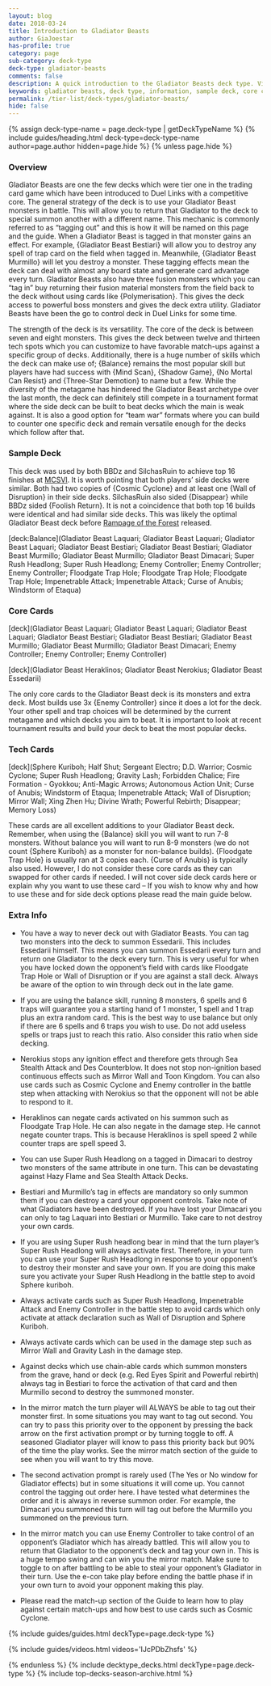 ```yaml
---
layout: blog
date: 2018-03-24
title: Introduction to Gladiator Beasts
author: GiaJoestar
has-profile: true
category: page
sub-category: deck-type
deck-type: gladiator-beasts
comments: false
description: A quick introduction to the Gladiator Beasts deck type. View sample deck, core cards, tech cards, quick tips, guides, videos and other information.
keywords: gladiator beasts, deck type, information, sample deck, core cards, tech cards, quick tips, guides, videos
permalink: /tier-list/deck-types/gladiator-beasts/
hide: false
---
```


{% assign deck-type-name = page.deck-type | getDeckTypeName %}
{% include guides/heading.html deck-type=deck-type-name author=page.author hidden=page.hide %}
{% unless page.hide %}

### Overview
Gladiator Beasts are one the few decks which were tier one in the trading card game which have been introduced to Duel Links with a competitive core. The general strategy of the deck is to use your Gladiator Beast monsters in battle. This will allow you to return that Gladiator to the deck to special summon another with a different name. This mechanic is commonly referred to as “tagging out” and this is how it will be named on this page and the guide. When a Gladiator Beast is tagged in that monster gains an effect. For example, {Gladiator Beast Bestiari} will allow you to destroy any spell of trap card on the field when tagged in. Meanwhile, {Gladiator Beast Murmillo} will let you destroy a monster. These tagging effects mean the deck can deal with almost any board state and generate card advantage every turn. Gladiator Beasts also have three fusion monsters which you can “tag in” buy returning their fusion material monsters from the field back to the deck without using cards like {Polymerisation}. This gives the deck access to powerful boss monsters and gives the deck extra utility. Gladiator Beasts have been the go to control deck in Duel Links for some time.

The strength of the deck is its versatility. The core of the deck is between seven and eight monsters. This gives the deck between twelve and thirteen tech spots which you can customize to have favorable match-ups against a specific group of decks. Additionally, there is a huge number of skills which the deck can make use of; {Balance} remains the most popular skill but players have had success with {Mind Scan}, {Shadow Game}, {No Mortal Can Resist} and {Three-Star Demotion} to name but a few. While the diversity of the metagame has hindered the Gladiator Beast archetype over the last month, the deck can definitely still compete in a tournament format where the side deck can be built to beat decks which the main is weak against. It is also a good option for “team war” formats where you can build to counter one specific deck and remain versatile enough for the decks which follow after that.

### Sample Deck
This deck was used by both BBDz and SilchasRuin to achieve top 16 finishes at [MCSVI](/tournaments/meta-championship-series/6/report/). It is worth pointing that both players’ side decks were similar. Both had two copies of {Cosmic Cyclone} and at least one {Wall of Disruption} in their side decks. SilchasRuin also sided {Disappear} while BBDz sided {Foolish Return}. It is not a coincidence that both top 16 builds were identical and had similar side decks. This was likely the optimal Gladiator Beast deck before [Rampage of the Forest](/box-reviews/rampage-of-the-forest/) released.

[deck:Balance](Gladiator Beast Laquari; Gladiator Beast Laquari; Gladiator Beast Laquari; Gladiator Beast Bestiari; Gladiator Beast Bestiari; Gladiator Beast Murmillo; Gladiator Beast Murmillo; Gladiator Beast Dimacari; Super Rush Headlong; Super Rush Headlong; Enemy Controller; Enemy Controller; Enemy Controller; Floodgate Trap Hole; Floodgate Trap Hole; Floodgate Trap Hole; Impenetrable Attack; Impenetrable Attack; Curse of Anubis; Windstorm of Etaqua)

### Core Cards

[deck](Gladiator Beast Laquari; Gladiator Beast Laquari; Gladiator Beast Laquari; Gladiator Beast Bestiari; Gladiator Beast Bestiari; Gladiator Beast Murmillo; Gladiator Beast Murmillo; Gladiator Beast Dimacari; Enemy Controller; Enemy Controller; Enemy Controller)  

[deck](Gladiator Beast Heraklinos; Gladiator Beast Nerokius; Gladiator Beast Essedarii)

The only core cards to the Gladiator Beast deck is its monsters and extra deck. Most builds use 3x {Enemy Controller} since it does a lot for the deck. Your other spell and trap choices will be determined by the current metagame and which decks you aim to beat. It is important to look at recent tournament results and build your deck to beat the most popular decks.

### Tech Cards

[deck](Sphere Kuriboh; Half Shut; Sergeant Electro; D.D. Warrior; Cosmic Cyclone; Super Rush Headlong; Gravity Lash; Forbidden Chalice; Fire Formation - Gyokkou; Anti-Magic Arrows; Autonomous Action Unit; Curse of Anubis; Windstorm of Etaqua; Impenetrable Attack; Wall of Disruption; Mirror Wall; Xing Zhen Hu; Divine Wrath; Powerful Rebirth; Disappear; Memory Loss)

These cards are all excellent additions to your Gladiator Beast deck. Remember, when using the {Balance} skill you will want to run 7-8 monsters. Without balance you will want to run 8-9 monsters (we do not count {Sphere Kuriboh} as a monster for non-balance builds). {Floodgate Trap Hole} is usually ran at 3 copies each. {Curse of Anubis} is typically also used. However, I do not consider these core cards as they can swapped for other cards if needed. I will not cover side deck cards here or explain why you want to use these card – If you wish to know why and how to use these and for side deck options please read the main guide below.

### Extra Info

- You have a way to never deck out with Gladiator Beasts. You can tag two monsters into the deck to summon Essedarii. This includes Essedarii himself. This means you can summon Essedarii every turn and return one Gladiator to the deck every turn. This is very useful for when you have locked down the opponent’s field with cards like Floodgate Trap Hole or Wall of Disruption or if you are against a stall deck. Always be aware of the option to win through deck out in the late game.

- If you are using the balance skill, running 8 monsters, 6 spells and 6 traps will guarantee you a starting hand of 1 monster, 1 spell and 1 trap plus an extra random card. This is the best way to use balance but only if there are 6 spells and 6 traps you wish to use. Do not add useless spells or traps just to reach this ratio. Also consider this ratio when side decking.

- Nerokius stops any ignition effect and therefore gets through Sea Stealth Attack and Des Counterblow. It does not stop non-ignition based continuous effects such as Mirror Wall and Toon Kingdom. You can also use cards such as Cosmic Cyclone and Enemy controller in the battle step when attacking with Nerokius so that the opponent will not be able to respond to it.

- Heraklinos can negate cards activated on his summon such as Floodgate Trap Hole. He can also negate in the damage step. He cannot negate counter traps. This is because Heraklinos is spell speed 2 while counter traps are spell speed 3.

- You can use Super Rush Headlong on a tagged in Dimacari to destroy two monsters of the same attribute in one turn. This can be devastating against Hazy Flame and Sea Stealth Attack Decks.

- Bestiari and Murmillo’s tag in effects are mandatory so only summon them if you can destroy a card your opponent controls. Take note of what Gladiators have been destroyed. If you have lost your Dimacari you can only to tag Laquari into Bestiari or Murmillo. Take care to not destroy your own cards.

- If you are using Super Rush headlong bear in mind that the turn player’s Super Rush Headlong will always activate first. Therefore, in your turn you can use your Super Rush Headlong in response to your opponent’s to destroy their monster and save your own. If you are doing this make sure you activate your Super Rush Headlong in the battle step to avoid Sphere kuriboh.

- Always activate cards such as Super Rush Headlong, Impenetrable Attack and Enemy Controller in the battle step to avoid cards which only activate at attack declaration such as Wall of Disruption and Sphere Kuriboh.

- Always activate cards which can be used in the damage step such as Mirror Wall and Gravity Lash in the damage step.

- Against decks which use chain-able cards which summon monsters from the grave, hand or deck (e.g. Red Eyes Spirit and Powerful rebirth) always tag in Bestiari to force the activation of that card and then Murmillo second to destroy the summoned monster.

- In the mirror match the turn player will ALWAYS be able to tag out their monster first. In some situations you may want to tag out second. You can try to pass this priority over to the opponent by pressing the back arrow on the first activation prompt or by turning toggle to off. A seasoned Gladiator player will know to pass this priority back but 90% of the time the play works. See the mirror match section of the guide to see when you will want to try this move.

- The second activation prompt is rarely used (The Yes or No window for Gladiator effects) but in some situations it will come up. You cannot control the tagging out order here. I have tested what determines the order and it is always in reverse summon order. For example, the Dimacari you summoned this turn will tag out before the Murmillo you summoned on the previous turn.

- In the mirror match you can use Enemy Controller to take control of an opponent’s Gladiator which has already battled. This will allow you to return that Gladiator to the opponent’s deck and tag your own in. This is a huge tempo swing and can win you the mirror match. Make sure to toggle to on after battling to be able to steal your opponent’s Gladiator in their turn. Use the e-con take play before ending the battle phase if in your own turn to avoid your opponent making this play.

- Please read the match-up section of the Guide to learn how to play against certain match-ups and how best to use cards such as Cosmic Cyclone.

{% include guides/guides.html deckType=page.deck-type %}

{% include guides/videos.html videos='IJcPDbZhsfs' %}

<!-- &t=275s -->

{% endunless %}
{% include decktype_decks.html deckType=page.deck-type %}
{% include top-decks-season-archive.html %}